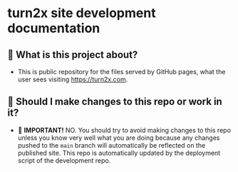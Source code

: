 # turn2x site development documentation

## 📝 What is this project about?

- This is public repository for the files served by GitHub pages, what the user sees visiting https://turn2x.com.


## 🤔 Should I make changes to this repo or work in it? 

- 🚧 **IMPORTANT!** NO. You should try to avoid making changes to this repo unless you know very well what you are doing because any changes pushed to the `main` branch will automatically be reflected on the published site. This repo is automatically updated by the deployment script of the development repo. 
